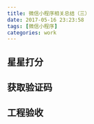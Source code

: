 ```yaml
---
title: 微信小程序相关总结（三）
date: 2017-05-16 23:23:58
tags: [微信小程序]
categories: work
---
```


## 星星打分
## 获取验证码
## 工程验收